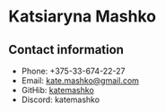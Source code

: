# Katsiaryna Mashko

## Contact information

* Phone: +375-33-674-22-27
* Email: kate.mashko@gmail.com
* GitHib: [katemashko](https://github.com/katemashko)
* Discord: katemashko



